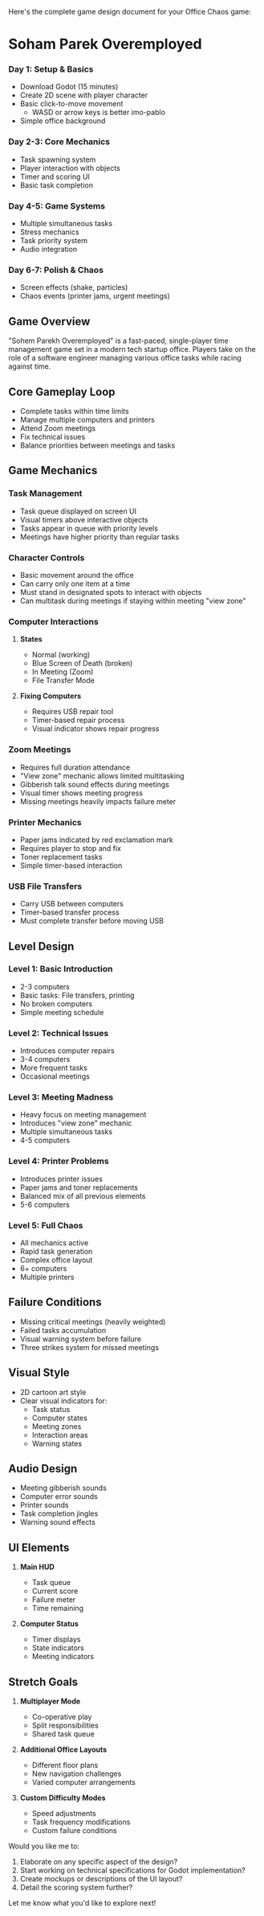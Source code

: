 Here's the complete game design document for your Office Chaos game:

# Soham Parek Overemployed

### Day 1: Setup & Basics

- Download Godot (15 minutes)
- Create 2D scene with player character
- Basic click-to-move movement
    - WASD or arrow keys is better imo-pablo
- Simple office background

### Day 2-3: Core Mechanics

- Task spawning system
- Player interaction with objects
- Timer and scoring UI
- Basic task completion

### Day 4-5: Game Systems

- Multiple simultaneous tasks
- Stress mechanics
- Task priority system
- Audio integration

### Day 6-7: Polish & Chaos

- Screen effects (shake, particles)
- Chaos events (printer jams, urgent meetings)

## Game Overview
"Sohem Parekh Overemployed" is a fast-paced, single-player time management game set in a modern tech startup office. Players take on the role of a software engineer managing various office tasks while racing against time.



## Core Gameplay Loop
- Complete tasks within time limits
- Manage multiple computers and printers
- Attend Zoom meetings
- Fix technical issues
- Balance priorities between meetings and tasks

## Game Mechanics

### Task Management
- Task queue displayed on screen UI
- Visual timers above interactive objects
- Tasks appear in queue with priority levels
- Meetings have higher priority than regular tasks

### Character Controls
- Basic movement around the office
- Can carry only one item at a time
- Must stand in designated spots to interact with objects
- Can multitask during meetings if staying within meeting "view zone"

### Computer Interactions
1. **States**
   - Normal (working)
   - Blue Screen of Death (broken)
   - In Meeting (Zoom)
   - File Transfer Mode

2. **Fixing Computers**
   - Requires USB repair tool
   - Timer-based repair process
   - Visual indicator shows repair progress

### Zoom Meetings
- Requires full duration attendance
- "View zone" mechanic allows limited multitasking
- Gibberish talk sound effects during meetings
- Visual timer shows meeting progress
- Missing meetings heavily impacts failure meter

### Printer Mechanics
- Paper jams indicated by red exclamation mark
- Requires player to stop and fix
- Toner replacement tasks
- Simple timer-based interaction

### USB File Transfers
- Carry USB between computers
- Timer-based transfer process
- Must complete transfer before moving USB

## Level Design

### Level 1: Basic Introduction
- 2-3 computers
- Basic tasks: File transfers, printing
- No broken computers
- Simple meeting schedule

### Level 2: Technical Issues
- Introduces computer repairs
- 3-4 computers
- More frequent tasks
- Occasional meetings

### Level 3: Meeting Madness
- Heavy focus on meeting management
- Introduces "view zone" mechanic
- Multiple simultaneous tasks
- 4-5 computers

### Level 4: Printer Problems
- Introduces printer issues
- Paper jams and toner replacements
- Balanced mix of all previous elements
- 5-6 computers

### Level 5: Full Chaos
- All mechanics active
- Rapid task generation
- Complex office layout
- 6+ computers
- Multiple printers

## Failure Conditions
- Missing critical meetings (heavily weighted)
- Failed tasks accumulation
- Visual warning system before failure
- Three strikes system for missed meetings

## Visual Style
- 2D cartoon art style
- Clear visual indicators for:
  - Task status
  - Computer states
  - Meeting zones
  - Interaction areas
  - Warning states

## Audio Design
- Meeting gibberish sounds
- Computer error sounds
- Printer sounds
- Task completion jingles
- Warning sound effects

## UI Elements
1. **Main HUD**
   - Task queue
   - Current score
   - Failure meter
   - Time remaining

2. **Computer Status**
   - Timer displays
   - State indicators
   - Meeting indicators

## Stretch Goals
1. **Multiplayer Mode**
   - Co-operative play
   - Split responsibilities
   - Shared task queue

2. **Additional Office Layouts**
   - Different floor plans
   - New navigation challenges
   - Varied computer arrangements

3. **Custom Difficulty Modes**
   - Speed adjustments
   - Task frequency modifications
   - Custom failure conditions

Would you like me to:
1. Elaborate on any specific aspect of the design?
2. Start working on technical specifications for Godot implementation?
3. Create mockups or descriptions of the UI layout?
4. Detail the scoring system further?

Let me know what you'd like to explore next!